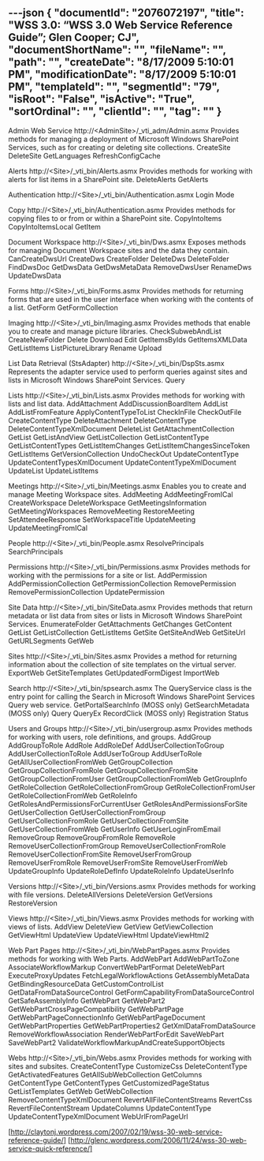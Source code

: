 ---json
{
  "documentId": "2076072197",
  "title": "WSS 3.0: “WSS 3.0 Web Service Reference Guide”; Glen Cooper; CJ",
  "documentShortName": "",
  "fileName": "",
  "path": "",
  "createDate": "8/17/2009 5:10:01 PM",
  "modificationDate": "8/17/2009 5:10:01 PM",
  "templateId": "",
  "segmentId": "79",
  "isRoot": "False",
  "isActive": "True",
  "sortOrdinal": "",
  "clientId": "",
  "tag": ""
}
---

Admin Web Service
http://&lt;AdminSite&gt;/_vti_adm/Admin.asmx
Provides methods for managing a deployment of Microsoft Windows SharePoint Services, such as for creating or deleting site collections.
CreateSite
DeleteSite
GetLanguages
RefreshConfigCache

Alerts
http://&lt;Site&gt;/_vti_bin/Alerts.asmx
Provides methods for working with alerts for list items in a SharePoint site.
DeleteAlerts
GetAlerts

Authentication
http://&lt;Site&gt;/_vti_bin/Authentication.asmx
Login
Mode

Copy
http://&lt;Site&gt;/_vti_bin/Authentication.asmx
Provides methods for copying files to or from or within a SharePoint site.
CopyIntoItems
CopyIntoItemsLocal
GetItem

Document Workspace
http://&lt;Site&gt;/_vti_bin/Dws.asmx
Exposes methods for managing Document Workspace sites and the data they contain.
CanCreateDwsUrl
CreateDws
CreateFolder
DeleteDws
DeleteFolder
FindDwsDoc
GetDwsData
GetDwsMetaData
RemoveDwsUser
RenameDws
UpdateDwsData

Forms
http://&lt;Site&gt;/_vti_bin/Forms.asmx
Provides methods for returning forms that are used in the user interface when working with the contents of a list.
GetForm
GetFormCollection

Imaging
http://&lt;Site&gt;/_vti_bin/Imaging.asmx
Provides methods that enable you to create and manage picture libraries.
CheckSubwebAndList
CreateNewFolder
Delete
Download
Edit
GetItemsByIds
GetItemsXMLData
GetListItems
ListPictureLibrary
Rename
Upload

List Data Retrieval (StsAdapter)
http://&lt;Site&gt;/_vti_bin/DspSts.asmx
Represents the adapter service used to perform queries against sites and lists in Microsoft Windows SharePoint Services.
Query

Lists
http://&lt;Site&gt;/_vti_bin/Lists.asmx
Provides methods for working with lists and list data.
AddAttachment
AddDiscussionBoardItem
AddList
AddListFromFeature
ApplyContentTypeToList
CheckInFile
CheckOutFile
CreateContentType
DeleteAttachment
DeleteContentType
DeleteContentTypeXmlDocument
DeleteList
GetAttachmentCollection
GetList
GetListAndView
GetListCollection
GetListContentType
GetListContentTypes
GetListItemChanges
GetListItemChangesSinceToken
GetListItems
GetVersionCollection
UndoCheckOut
UpdateContentType
UpdateContentTypesXmlDocument
UpdateContentTypeXmlDocument
UpdateList
UpdateListItems

Meetings
http://&lt;Site&gt;/_vti_bin/Meetings.asmx
Enables you to create and manage Meeting Workspace sites.
AddMeeting
AddMeetingFromICal
CreateWorkspace
DeleteWorkspace
GetMeetingsInformation
GetMeetingWorkspaces
RemoveMeeting
RestoreMeeting
SetAttendeeResponse
SetWorkspaceTitle
UpdateMeeting
UpdateMeetingFromICal

People
http://&lt;Site&gt;/_vti_bin/People.asmx
ResolvePrincipals
SearchPrincipals

Permissions
http://&lt;Site&gt;/_vti_bin/Permissions.asmx
Provides methods for working with the permissions for a site or list.
AddPermission
AddPermissionCollection
GetPermissionCollection
RemovePermission
RemovePermissionCollection
UpdatePermission

Site Data
http://&lt;Site&gt;/_vti_bin/SiteData.asmx
Provides methods that return metadata or list data from sites or lists in Microsoft Windows SharePoint Services.
EnumerateFolder
GetAttachments
GetChanges
GetContent
GetList
GetListCollection
GetListItems
GetSite
GetSiteAndWeb
GetSiteUrl
GetURLSegments
GetWeb

Sites
http://&lt;Site&gt;/_vti_bin/Sites.asmx
Provides a method for returning information about the collection of site templates on the virtual server.
ExportWeb
GetSiteTemplates
GetUpdatedFormDigest
ImportWeb

Search
http://&lt;Site&gt;/_vti_bin/spsearch.asmx
The QueryService class is the entry point for calling the Search in Microsoft Windows SharePoint Services Query web service.
GetPortalSearchInfo (MOSS only)
GetSearchMetadata (MOSS only)
Query
QueryEx
RecordClick (MOSS only)
Registration
Status

Users and Groups
http://&lt;Site&gt;/_vti_bin/usergroup.asmx
Provides methods for working with users, role definitions, and groups.
AddGroup
AddGroupToRole
AddRole
AddRoleDef
AddUserCollectionToGroup
AddUserCollectionToRole
AddUserToGroup
AddUserToRole
GetAllUserCollectionFromWeb
GetGroupCollection
GetGroupCollectionFromRole
GetGroupCollectionFromSite
GetGroupCollectionFromUser
GetGroupCollectionFromWeb
GetGroupInfo
GetRoleCollection
GetRoleCollectionFromGroup
GetRoleCollectionFromUser
GetRoleCollectionFromWeb
GetRoleInfo
GetRolesAndPermissionsForCurrentUser
GetRolesAndPermissionsForSite
GetUserCollection
GetUserCollectionFromGroup
GetUserCollectionFromRole
GetUserCollectionFromSite
GetUserCollectionFromWeb
GetUserInfo
GetUserLoginFromEmail
RemoveGroup
RemoveGroupFromRole
RemoveRole
RemoveUserCollectionFromGroup
RemoveUserCollectionFromRole
RemoveUserCollectionFromSite
RemoveUserFromGroup
RemoveUserFromRole
RemoveUserFromSite
RemoveUserFromWeb
UpdateGroupInfo
UpdateRoleDefInfo
UpdateRoleInfo
UpdateUserInfo

Versions
http://&lt;Site&gt;/_vti_bin/Versions.asmx
Provides methods for working with file versions.
DeleteAllVersions
DeleteVersion
GetVersions
RestoreVersion

Views
http://&lt;Site&gt;/_vti_bin/Views.asmx
Provides methods for working with views of lists.
AddView
DeleteView
GetView
GetViewCollection
GetViewHtml
UpdateView
UpdateViewHtml
UpdateViewHtml2

Web Part Pages
http://&lt;Site&gt;/_vti_bin/WebPartPages.asmx
Provides methods for working with Web Parts.
AddWebPart
AddWebPartToZone
AssociateWorkflowMarkup
ConvertWebPartFormat
DeleteWebPart
ExecuteProxyUpdates
FetchLegalWorkflowActions
GetAssemblyMetaData
GetBindingResourceData
GetCustomControlList
GetDataFromDataSourceControl
GetFormCapabilityFromDataSourceControl
GetSafeAssemblyInfo
GetWebPart
GetWebPart2
GetWebPartCrossPageCompatibility
GetWebPartPage
GetWebPartPageConnectionInfo
GetWebPartPageDocument
GetWebPartProperties
GetWebPartProperties2
GetXmlDataFromDataSource
RemoveWorkflowAssociation
RenderWebPartForEdit
SaveWebPart
SaveWebPart2
ValidateWorkflowMarkupAndCreateSupportObjects

Webs
http://&lt;Site&gt;/_vti_bin/Webs.asmx
Provides methods for working with sites and subsites.
CreateContentType
CustomizeCss
DeleteContentType
GetActivatedFeatures
GetAllSubWebCollection
GetColumns
GetContentType
GetContentTypes
GetCustomizedPageStatus
GetListTemplates
GetWeb
GetWebCollection
RemoveContentTypeXmlDocument
RevertAllFileContentStreams
RevertCss
RevertFileContentStream
UpdateColumns
UpdateContentType
UpdateContentTypeXmlDocument
WebUrlFromPageUrl

[http://claytonj.wordpress.com/2007/02/19/wss-30-web-service-reference-guide/]
[http://glenc.wordpress.com/2006/11/24/wss-30-web-service-quick-reference/]
